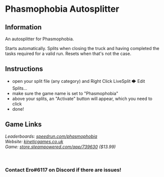 # Phasmophobia Autosplitter
## Information
An autosplitter for Phasmophobia.

Starts automatically. Splits when closing the truck and having completed the tasks required for a valid run. Resets when that's not the case.

## Instructions
* open your split file (any category) and Right Click LiveSplit 🡆 Edit Splits...
* make sure the game name is set to "Phasmophobia"
* above your splits, an "Activate" button will appear, which you need to click
* done!
## Game Links
*Leaderboards: [speedrun.com/phasmophobia](https://speedrun.com/phasmophobia)*  
*Website: [kineticgames.co.uk](https://kineticgames.co.uk)*  
*Game: [store.steampowered.com/app/739630](https://store.steampowered.com/app/739630) ($13.99)*
​  
​  
​
### Contact Ero#6117 on Discord if there are issues!
